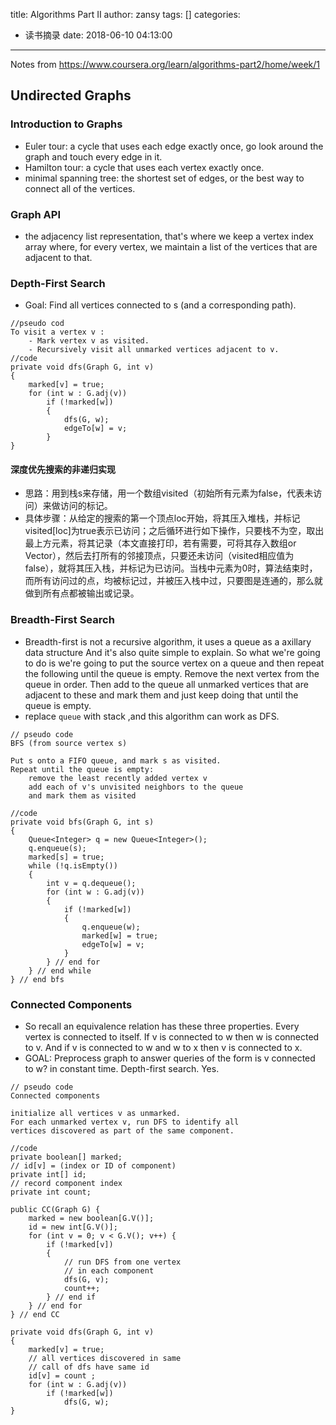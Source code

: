 title: Algorithms Part II
author: zansy
tags: []
categories:
  - 读书摘录
date: 2018-06-10 04:13:00
---
Notes from https://www.coursera.org/learn/algorithms-part2/home/week/1 
<!--more-->
## Undirected Graphs
### Introduction to Graphs
- Euler tour: a cycle that uses each edge exactly once, go look around the graph and touch every edge in it.
- Hamilton tour: a cycle that uses each vertex exactly once.
- minimal spanning tree: the shortest set of edges, or the best way to connect all of the vertices.

### Graph API
- the adjacency list representation, that's where we keep a vertex index array where, for every vertex, we maintain a list of the vertices that are adjacent to that.

### Depth-First Search
- Goal: Find all vertices connected to s (and a corresponding path).

```
//pseudo cod
To visit a vertex v :
    - Mark vertex v as visited.
    - Recursively visit all unmarked vertices adjacent to v.
//code
private void dfs(Graph G, int v)
{
    marked[v] = true;
    for (int w : G.adj(v))
        if (!marked[w])
        {
            dfs(G, w);
            edgeTo[w] = v;
        }
} 
```

#### 深度优先搜索的非递归实现
- 思路：用到栈s来存储，用一个数组visited（初始所有元素为false，代表未访问）来做访问的标记。
- 具体步骤：从给定的搜索的第一个顶点loc开始，将其压入堆栈，并标记visited[loc]为true表示已访问；之后循环进行如下操作，只要栈不为空，取出最上方元素，将其记录（本文直接打印，若有需要，可将其存入数组or Vector），然后去打所有的邻接顶点，只要还未访问（visited相应值为false），就将其压入栈，并标记为已访问。当栈中元素为0时，算法结束时，而所有访问过的点，均被标记过，并被压入栈中过，只要图是连通的，那么就做到所有点都被输出或记录。

### Breadth-First Search
- Breadth-first is not a recursive algorithm, it uses a queue as a axillary data structure And it's also quite simple to explain. So what we're going to do is we're going to put the source vertex on a queue and then repeat the following until the queue is empty. Remove the next vertex from the queue in order. Then add to the queue all unmarked vertices that are adjacent to these and mark them and just keep doing that until the queue is empty.
- replace `queue` with stack ,and this algorithm can work as DFS.

```
// pseudo code
BFS (from source vertex s)
    
Put s onto a FIFO queue, and mark s as visited.
Repeat until the queue is empty:
    remove the least recently added vertex v
    add each of v's unvisited neighbors to the queue
    and mark them as visited

//code
private void bfs(Graph G, int s)
{
    Queue<Integer> q = new Queue<Integer>();
    q.enqueue(s);
    marked[s] = true;
    while (!q.isEmpty())
    {
        int v = q.dequeue();
        for (int w : G.adj(v))
        {
            if (!marked[w])
            {
                q.enqueue(w);
                marked[w] = true;
                edgeTo[w] = v;
            }
        } // end for
    } // end while
} // end bfs
```

### Connected Components
- So recall an equivalence relation has these three properties. Every vertex is connected to itself. If v is connected to w then w is connected to v. And if v is connected to w and w to x then v is connected to x.
- GOAL: Preprocess graph to answer queries of the form is v connected to w? in constant time. Depth-first search. Yes.

```
// pseudo code
Connected components

initialize all vertices v as unmarked.
For each unmarked vertex v, run DFS to identify all
vertices discovered as part of the same component.

//code
private boolean[] marked;
// id[v] = (index or ID of component)
private int[] id; 
// record component index
private int count; 

public CC(Graph G) {
    marked = new boolean[G.V()];
    id = new int[G.V()];
    for (int v = 0; v < G.V(); v++) {
        if (!marked[v])
        {
            // run DFS from one vertex
            // in each component
            dfs(G, v);
            count++; 
        } // end if
    } // end for
} // end CC

private void dfs(Graph G, int v)
{
    marked[v] = true;
    // all vertices discovered in same 
    // call of dfs have same id
    id[v] = count ;
    for (int w : G.adj(v))
        if (!marked[w])
            dfs(G, w);
}
```